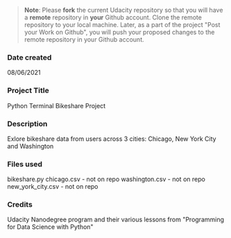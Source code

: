 >**Note**: Please **fork** the current Udacity repository so that you will have a **remote** repository in **your** Github account. Clone the remote repository to your local machine. Later, as a part of the project "Post your Work on Github", you will push your proposed changes to the remote repository in your Github account.

### Date created
08/06/2021

### Project Title
Python Terminal Bikeshare Project

### Description
Exlore bikeshare data from users across 3 cities: Chicago, New York City and Washington

### Files used
bikeshare.py
chicago.csv - not on repo
washington.csv - not on repo
new_york_city.csv - not on repo

### Credits
Udacity Nanodegree program and their various lessons from "Programming for Data Science with Python"